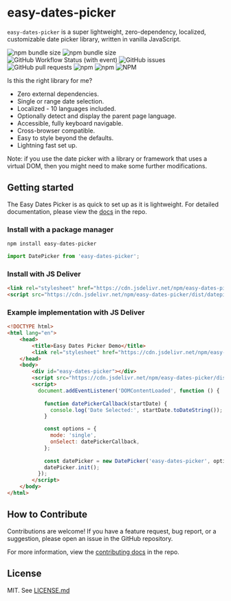 # easy-dates-picker
`easy-dates-picker` is a super lightweight, zero-dependency, localized, customizable date picker library, written in vanilla JavaScript. 

![npm bundle size](https://img.shields.io/bundlephobia/minzip/easy-dates-picker)
![npm bundle size](https://img.shields.io/bundlephobia/min/easy-dates-picker)
![GitHub Workflow Status (with event)](https://img.shields.io/github/actions/workflow/status/sanypockets/easy-dates-picker/ci)
![GitHub issues](https://img.shields.io/github/issues/sandypockets/easy-dates-picker)
![GitHub pull requests](https://img.shields.io/github/issues-pr/sandypockets/easy-dates-picker)
![npm](https://img.shields.io/npm/dt/easy-dates-picker)
![npm](https://img.shields.io/npm/dw/easy-dates-picker)
![NPM](https://img.shields.io/npm/l/easy-dates-picker)

Is this the right library for me?

- Zero external dependencies.
- Single or range date selection.
- Localized - 10 languages included.
- Optionally detect and display the parent page language.
- Accessible, fully keyboard navigable.
- Cross-browser compatible.
- Easy to style beyond the defaults.
- Lightning fast set up.

Note: if you use the date picker with a library or framework that uses a virtual DOM, then you might need to make some further modifications.

## Getting started
The Easy Dates Picker is as quick to set up as it is lightweight. For detailed documentation, please view the [docs](https://github.com/sandypockets/easy-dates-picker/blob/main/DOCUMENTATION.md) in the repo.

### Install with a package manager
```bash
npm install easy-dates-picker
```

```js
import DatePicker from 'easy-dates-picker';
```

### Install with JS Deliver
```html
<link rel="stylesheet" href="https://cdn.jsdelivr.net/npm/easy-dates-picker/dist/datepicker.css">
<script src="https://cdn.jsdelivr.net/npm/easy-dates-picker/dist/datepicker.bundle.js"></script>
```

### Example implementation with JS Deliver

```html
<!DOCTYPE html>
<html lang="en">
    <head>
        <title>Easy Dates Picker Demo</title>
        <link rel="stylesheet" href="https://cdn.jsdelivr.net/npm/easy-dates-picker/dist/datepicker.css">
    </head>
    <body>
        <div id="easy-dates-picker"></div>
        <script src="https://cdn.jsdelivr.net/npm/easy-dates-picker/dist/datepicker.bundle.js"></script>
        <script>
          document.addEventListener('DOMContentLoaded', function () {
            
            function datePickerCallback(startDate) {
              console.log('Date Selected:', startDate.toDateString());
            }

            const options = {
              mode: 'single',
              onSelect: datePickerCallback,
            };
        
            const datePicker = new DatePicker('easy-dates-picker', options);
            datePicker.init();
          });
        </script>
    </body>
</html>
```

## How to Contribute
Contributions are welcome! If you have a feature request, bug report, or a suggestion, please open an issue in the GitHub repository.

For more information, view the [contributing docs](https://github.com/sandypockets/easy-dates-picker/blob/main/CONTRIBUTING.md) in the repo.

## License
MIT. See [LICENSE.md](https://github.com/sandypockets/easy-dates-picker/blob/main/LICENSE.md)